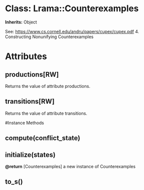 # Class: Lrama::Counterexamples
**Inherits:** Object
    

See: https://www.cs.cornell.edu/andru/papers/cupex/cupex.pdf
    4. Constructing Nonunifying Counterexamples


# Attributes
## productions[RW] [](#attribute-i-productions)
Returns the value of attribute productions.

## transitions[RW] [](#attribute-i-transitions)
Returns the value of attribute transitions.


#Instance Methods
## compute(conflict_state) [](#method-i-compute)

## initialize(states) [](#method-i-initialize)

**@return** [Counterexamples] a new instance of Counterexamples

## to_s() [](#method-i-to_s)


